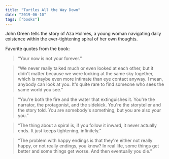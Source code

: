 ```yaml
---
title: "Turtles All the Way Down"
date: "2019-06-10"
tags: ["books"]
---
```


John Green tells the story of Aza Holmes, a young woman navigating daily existence within the ever-tightening spiral of her own thoughts.

Favorite quotes from the book:

> “Your now is not your forever.”

> “We never really talked much or even looked at each other, but it didn't matter because we were looking at the same sky together, which is maybe even more intimate than eye contact anyway. I mean, anybody can look at you. It's quite rare to find someone who sees the same world you see.”

> “You're both the fire and the water that extinguishes it. You're the narrator, the protagonist, and the sidekick. You're the storyteller and the story told. You are somebody's something, but you are also your you.”

> “The thing about a spiral is, if you follow it inward, it never actually ends. It just keeps tightening, infinitely.”

> “The problem with happy endings is that they're either not really happy, or not really endings, you know? In real life, some things get better and some things get worse. And then eventually you die.”
